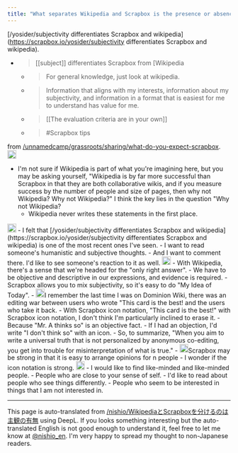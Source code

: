 ```yaml
---
title: "What separates Wikipedia and Scrapbox is the presence or absence of subjectivity."
---
```


[/yosider/subjectivity differentiates Scrapbox and wikipedia](https://scrapbox.io/yosider/subjectivity differentiates Scrapbox and wikipedia).
- >  [[subject]] differentiates Scrapbox from [Wikipedia
    - > For general knowledge, just look at wikipedia.
    - > Information that aligns with my interests, information about my subjectivity, and information in a format that is easiest for me to understand has value for me.
    - >  [[The evaluation criteria are in your own]]
    - > #Scrapbox tips

from [/unnamedcamp/grassroots/sharing/what-do-you-expect-scrapbox](https://scrapbox.io/unnamedcamp/grassroots/sharing/what-do-you-expect-scrapbox).
<img src='https://scrapbox.io/api/pages/unnamedcamp/nishio/icon' alt='/unnamedcamp/nishio.icon' height="19.5"/>
- I'm not sure if Wikipedia is part of what you're imagining here, but you may be asking yourself, "Wikipedia is by far more successful than Scrapbox in that they are both collaborative wikis, and if you measure success by the number of people and size of pages, then why not Wikipedia? Why not Wikipedia?" I think the key lies in the question "Why not Wikipedia?
    - Wikipedia never writes these statements in the first place.

<img src='https://scrapbox.io/api/pages/unnamedcamp/meganii/icon' alt='/unnamedcamp/meganii.icon' height="19.5"/>
- I felt that [/yosider/subjectivity differentiates Scrapbox and wikipedia](https://scrapbox.io/yosider/subjectivity differentiates Scrapbox and wikipedia) is one of the most recent ones I've seen.
    - I want to read someone's humanistic and subjective thoughts.
    - And I want to comment there. I'd like to see someone's reaction to it as well.

<img src='https://scrapbox.io/api/pages/unnamedcamp/sta/icon' alt='/unnamedcamp/sta.icon' height="19.5"/>
- With Wikipedia, there's a sense that we're headed for the "only right answer".
    - We have to be objective and descriptive in our expressions, and evidence is required.
- Scrapbox allows you to mix subjectivity, so it's easy to do "My Idea of Today".
    - <img src='https://scrapbox.io/api/pages/unnamedcamp/nishio/icon' alt='/unnamedcamp/nishio.icon' height="19.5"/>I remember the last time I was on Dominion Wiki, there was an editing war between users who wrote "This card is the best! and the users who take it back.
        - With Scrapbox icon notation, "This card is the best!" with Scrapbox icon notation, I don't think I'm particularly inclined to erase it.
            - Because "Mr. A thinks so" is an objective fact.
            - If I had an objection, I'd write "I don't think so" with an icon.
        - So, to summarize, "When you aim to write a universal truth that is not personalized by anonymous co-editing, you get into trouble for misinterpretation of what is true."
    - <img src='https://scrapbox.io/api/pages/unnamedcamp/sta/icon' alt='/unnamedcamp/sta.icon' height="19.5"/>Scrapbox may be strong in that it is easy to arrange opinions for n people
        - I wonder if the icon notation is strong.

<img src='https://scrapbox.io/api/pages/unnamedcamp/issac/icon' alt='/unnamedcamp/issac.icon' height="19.5"/>
- I would like to find like-minded and like-minded people.
    - People who are close to your sense of self.
- I'd like to read about people who see things differently.
    - People who seem to be interested in things that I am not interested in.



---
This page is auto-translated from [/nishio/WikipediaとScrapboxを分けるのは主観の有無](https://scrapbox.io/nishio/WikipediaとScrapboxを分けるのは主観の有無) using DeepL. If you looks something interesting but the auto-translated English is not good enough to understand it, feel free to let me know at [@nishio_en](https://twitter.com/nishio_en). I'm very happy to spread my thought to non-Japanese readers.